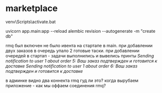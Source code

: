 # marketplace
 
venv\Scripts\activate.bat
		
uvicorn app.main:app --reload
alembic revision --autogenerate -m "create db"

rmq был включен не было ивента на стартапе в main. при добавлении двух заказов в очередь упало 2 готовые таски. при добавлении очередей в стартап - задачи выполнились и вывелись принты
*Sending notification to user 1 about order 5: Ваш заказ подтвержден и готовится к доставке
Sending notification to user 1 about order 6: Ваш заказ подтвержден и готовится к доставке*

в админке видно два коннекта rmq гуд ли это?
когда вырубаем приложение - как мы оффаем соединения rmq?